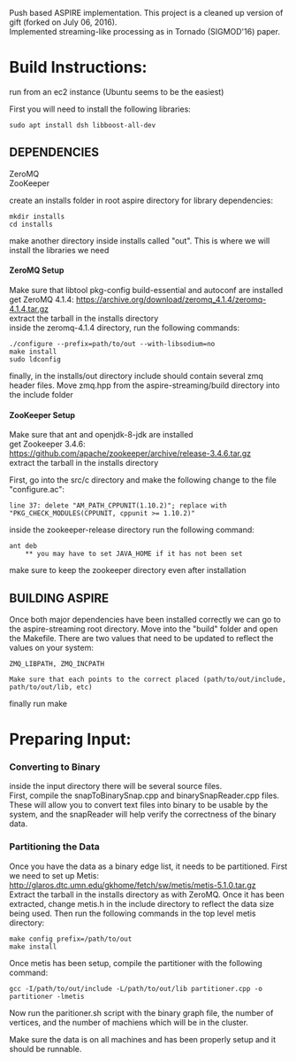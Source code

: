Push based ASPIRE implementation. This project is a cleaned up version of gift (forked on July 06, 2016).  
Implemented streaming-like processing as in Tornado (SIGMOD'16) paper.  

# Build Instructions:  
run from an ec2 instance (Ubuntu seems to be the easiest)

First you will need to install the following libraries:

	sudo apt install dsh libboost-all-dev
## DEPENDENCIES  
ZeroMQ  
ZooKeeper  

create an installs folder in root aspire directory for library dependencies:

	mkdir installs
	cd installs

make another directory inside installs called "out". This is where we will install the libraries we need


#### ZeroMQ Setup
Make sure that libtool pkg-config build-essential and autoconf are installed  
get ZeroMQ 4.1.4: https://archive.org/download/zeromq_4.1.4/zeromq-4.1.4.tar.gz  
extract the tarball in the installs directory  
inside the zeromq-4.1.4 directory, run the following commands:

	./configure --prefix=path/to/out --with-libsodium=no
	make install
	sudo ldconfig

finally, in the installs/out directory include should contain several zmq header files. Move zmq.hpp from the aspire-streaming/build directory into the include folder

#### ZooKeeper Setup
Make sure that ant and openjdk-8-jdk are installed  
get Zookeeper 3.4.6: https://github.com/apache/zookeeper/archive/release-3.4.6.tar.gz  
extract the tarball in the installs directory  

First, go into the src/c directory and make the following change to the file "configure.ac":

	line 37: delete "AM_PATH_CPPUNIT(1.10.2)"; replace with "PKG_CHECK_MODULES(CPPUNIT, cppunit >= 1.10.2)"

inside the zookeeper-release directory run the following command:

	ant deb
		** you may have to set JAVA_HOME if it has not been set

make sure to keep the zookeeper directory even after installation


## BUILDING ASPIRE
Once both major dependencies have been installed correctly we can go to the aspire-streaming root directory. Move into the "build" folder and open the Makefile. There are two values that need to be updated to reflect the values on your system:

	ZMQ_LIBPATH, ZMQ_INCPATH
	
	Make sure that each points to the correct placed (path/to/out/include, path/to/out/lib, etc)

finally run make  

# Preparing Input:

### Converting to Binary
inside the input directory there will be several source files.  
First, compile the snapToBinarySnap.cpp and binarySnapReader.cpp files. 
These will allow you to convert text files into binary to be usable by the system,
and the snapReader will help verify the correctness of the binary data.  
  
### Partitioning the Data
Once you have the data as a binary edge list, it needs to be partitioned. 
First we need to set up Metis: http://glaros.dtc.umn.edu/gkhome/fetch/sw/metis/metis-5.1.0.tar.gz  
Extract the tarball in the installs directory as with ZeroMQ. 
Once it has been extracted, change metis.h in the include directory to 
reflect the data size being used. 
Then run the following commands in the top level metis directory:

	make config prefix=/path/to/out
	make install

Once metis has been setup, compile the partitioner with the following command:

	gcc -I/path/to/out/include -L/path/to/out/lib partitioner.cpp -o partitioner -lmetis

Now run the paritioner.sh script with the binary graph file, the number 
of vertices, and the number of machiens which will be in the cluster.  

Make sure the data is on all machines and has been properly setup and it should 
be runnable.
